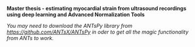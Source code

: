 **Master thesis - estimating myocardial strain from ultrasound recordings using deep learning and Advanced Normalization Tools**

*You may need to download the ANTsPy library from https://github.com/ANTsX/ANTsPy in oder to get all the magic functionality from ANTs to work.*
